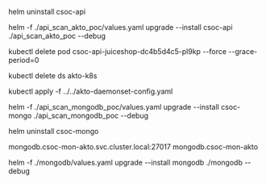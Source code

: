 helm uninstall csoc-api

helm -f ./api_scan_akto_poc/values.yaml upgrade --install csoc-api ./api_scan_akto_poc --debug

kubectl delete pod csoc-api-juiceshop-dc4b5d4c5-pl9kp --force --grace-period=0



kubectl delete ds akto-k8s

kubectl apply -f ../../akto-daemonset-config.yaml


helm -f ./api_scan_mongodb_poc/values.yaml upgrade --install csoc-mongo ./api_scan_mongodb_poc --debug

helm uninstall csoc-mongo

mongodb.csoc-mon-akto.svc.cluster.local:27017
mongodb.csoc-mon-akto


helm -f ./mongodb/values.yaml upgrade --install mongodb ./mongodb --debug
